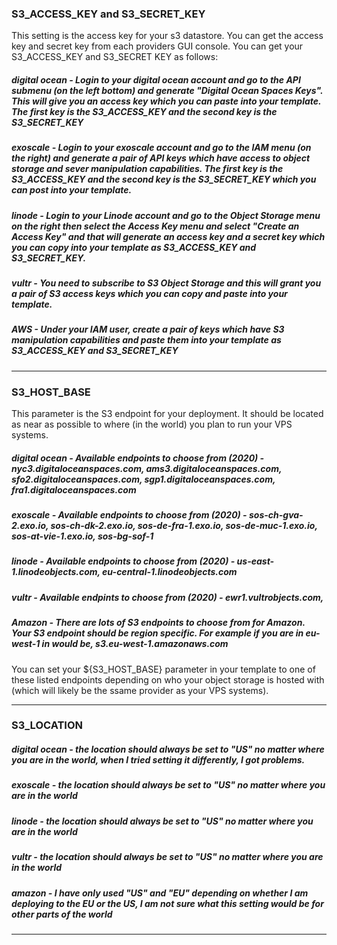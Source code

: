 ### S3_ACCESS_KEY and S3_SECRET_KEY

This setting is the access key for your s3 datastore. You can get the access key and secret key from each providers GUI console. You can get your S3_ACCESS_KEY and S3_SECRET KEY as follows:

##### digital ocean - Login to your digital ocean account and go to the API submenu (on the left bottom) and generate "Digital Ocean Spaces Keys". This will give you an access key which you can paste into your template. The first key is the S3_ACCESS_KEY and the second key is the S3_SECRET_KEY

##### exoscale - Login to your exoscale account and go to the IAM menu (on the right) and generate a pair of API keys which have access to object storage and sever manipulation capabilities. The first key is the S3_ACCESS_KEY and the second key is the S3_SECRET_KEY which you can post into your template.

##### linode - Login to your Linode account and go to the Object Storage menu on the right then select the Access Key menu and select "Create an Access Key" and that will generate an access key and a secret key which you can copy into your template as S3_ACCESS_KEY and S3_SECRET_KEY.

##### vultr - You need to subscribe to S3 Object Storage and this will grant you a pair of S3 access keys which you can copy and paste into your template. 

##### AWS - Under your IAM user, create a pair of keys which have S3 manipulation capabilities and paste them into your template as S3_ACCESS_KEY and S3_SECRET_KEY

-----

### S3_HOST_BASE 

This parameter is the S3 endpoint for your deployment. It should be located as near as possible to where (in the world) you plan to run your VPS systems.

##### digital ocean - Available endpoints to choose from (2020) - nyc3.digitaloceanspaces.com, ams3.digitaloceanspaces.com, sfo2.digitaloceanspaces.com, sgp1.digitaloceanspaces.com, fra1.digitaloceanspaces.com

##### exoscale - Available endpoints to choose from (2020) - sos-ch-gva-2.exo.io, sos-ch-dk-2.exo.io, sos-de-fra-1.exo.io, sos-de-muc-1.exo.io, sos-at-vie-1.exo.io, sos-bg-sof-1

##### linode - Available endpoints to choose from (2020) - us-east-1.linodeobjects.com, eu-central-1.linodeobjects.com

##### vultr - Available endpints to choose from (2020) - ewr1.vultrobjects.com, 

##### Amazon - There are lots of S3 endpoints to choose from for Amazon. Your S3 endpoint should be region specific. For example if you are in eu-west-1 in would be, s3.eu-west-1.amazonaws.com

You can set your ${S3_HOST_BASE} parameter in your template to one of these listed endpoints depending on who your object storage is hosted with (which will likely be the ssame provider as your VPS systems). 

-----

### S3_LOCATION

##### digital ocean - the location should always be set to "US" no matter where you are in the world, when I tried setting it differently, I got problems.

##### exoscale - the location should always be set to "US" no matter where you are in the world 

##### linode - the location should always be set to "US" no matter where you are in the world 

##### vultr - the location should always be set to "US" no matter where you are in the world

##### amazon - I have only used "US" and "EU" depending on whether I am deploying to the EU or the US, I am not sure what this setting would be for other parts of the world

-----
